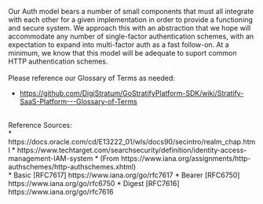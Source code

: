 Our Auth model bears a number of small components that must all integrate with each other for a
given implementation in order to provide a functioning and secure system. We approach this with
an abstraction that we hope will accommodate any number of single-factor authentication schemes,
with an expectation to expand into multi-factor auth as a fast follow-on. At a minimum, we know
that this model will be adequate to suport common HTTP authentication schemes.<br/>
<br/>
Please reference our Glossary of Terms as needed:<br/>
 * https://github.com/DigiStratum/GoStratifyPlatform-SDK/wiki/Stratify-SaaS-Platform---Glossary-of-Terms 
<br/>
Reference Sources:<br/>
 * https://docs.oracle.com/cd/E13222_01/wls/docs90/secintro/realm_chap.html
 * https://www.techtarget.com/searchsecurity/definition/identity-access-management-IAM-system
 * (From https://www.iana.org/assignments/http-authschemes/http-authschemes.xhtml)<br/>
   * Basic   [RFC7617] https://www.iana.org/go/rfc7617
   * Bearer  [RFC6750] https://www.iana.org/go/rfc6750
   * Digest  [RFC7616] https://www.iana.org/go/rfc7616

